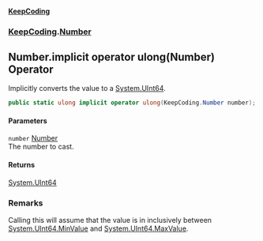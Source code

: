 #### [KeepCoding](index.md 'index')
### [KeepCoding](KeepCoding.md 'KeepCoding').[Number](KeepCoding_Number.md 'KeepCoding.Number')
## Number.implicit operator ulong(Number) Operator
Implicitly converts the value to a [System.UInt64](https://docs.microsoft.com/en-us/dotnet/api/System.UInt64 'System.UInt64').  
```csharp
public static ulong implicit operator ulong(KeepCoding.Number number);
```
#### Parameters
<a name='KeepCoding_Number_op_Implicitulong(KeepCoding_Number)_number'></a>
`number` [Number](KeepCoding_Number.md 'KeepCoding.Number')  
The number to cast.
  
#### Returns
[System.UInt64](https://docs.microsoft.com/en-us/dotnet/api/System.UInt64 'System.UInt64')  
### Remarks
Calling this will assume that the value is in inclusively between [System.UInt64.MinValue](https://docs.microsoft.com/en-us/dotnet/api/System.UInt64.MinValue 'System.UInt64.MinValue') and [System.UInt64.MaxValue](https://docs.microsoft.com/en-us/dotnet/api/System.UInt64.MaxValue 'System.UInt64.MaxValue').  
